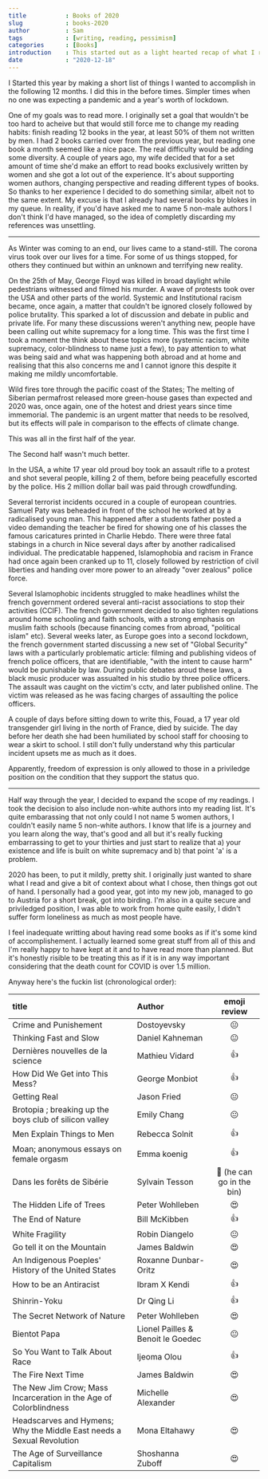 ```yaml
---
title           : Books of 2020
slug            : books-2020
author          : Sam
tags            : [writing, reading, pessimism]
categories      : [Books]
introduction    : This started out as a light hearted recap of what I read and quickly devolved into a bit of a train wreck. Sorry.
date            : "2020-12-18"
---
```


I Started this year by making a short list of things I wanted to accomplish in the following 12 months. I did this in the before times. Simpler times when no one was expecting a pandemic and a year's worth of lockdown. 

One of my goals was to read more. I originally set a goal that wouldn't be too hard to acheive but that would still force me to change my reading habits: finish reading 12 books in the year, at least 50% of them not written by men. I had 2 books carried over from the previous year, but reading one book a month seemed like a nice pace. The real difficulty would be adding some diversity. A couple of years ago, my wife decided that for a set amount of time she'd make an effort to read books exclusively written by women and she got a lot out of the experience. It's about supporting women authors, changing perspective and reading different types of books. So thanks to her experience I decided to do something similar, albeit not to the same extent. My excuse is that I already had several books by blokes in my queue. In reality, if you'd have asked me to name 5 non-male authors I don't think I'd have managed, so the idea of completly discarding my references was unsettling.

---

As Winter was coming to an end, our lives came to a stand-still. The corona virus took over our lives for a time. For some of us things stopped, for others they continued but within an unknown and terrifying new reality.

On the 25th of May, George Floyd was killed in broad daylight while pedestrians witnessed and filmed his murder. A wave of protests took over the USA and other parts of the world. Systemic and Institutional racism became, once again, a matter that couldn't be ignored closely followed by police brutality. This sparked a lot of discussion and debate in public and private life. For many these discussions weren't anything new, people have been calling out white supremacy for a long time. This was the first time I took a moment the think about these topics more (systemic racism, white supremacy, color-blindness to name just a few), to pay attention to what was being said and what was happening both abroad and at home and realising that this also concerns me and I cannot ignore this despite it making me mildly uncomfortable.

Wild fires tore through the pacific coast of the States; The melting of Siberian permafrost released more green-house gases than expected and 2020 was, once again, one of the hotest and driest years since time immemorial. The pandemic is an urgent matter that needs to be resolved, but its effects will pale in comparison to the effects of climate change.

This was all in the first half of the year.

The Second half wasn't much better.

In the USA, a white 17 year old proud boy took an assault rifle to a protest and shot several people, killing 2 of them, before being peacefully escorted by the police. His 2 million dollar bail was paid through crowdfunding.

Several terrorist incidents occured in a couple of european countries. Samuel Paty was beheaded in front of the school he worked at by a radicalised young man. This happened after a students father posted a video demanding the teacher be fired for showing one of his classes the famous caricatures printed in Charlie Hebdo. There were three fatal stabings in a church in Nice several days after by another radicalised individual. The predicatable happened, Islamophobia and racism in France had once again been cranked up to 11, closely followed by restriction of civil liberties and handing over more power to an already "over zealous" police force.

Several Islamophobic incidents struggled to make headlines whilst the french government ordered several anti-racist associations to stop their activities (CCIF). The french government decided to also tighten regulations around home schooling and faith schools, with a strong emphasis on muslim faith schools (because financing comes from abroad, "political islam" etc). Several weeks later, as Europe goes into a second lockdown, the french government started discussing a new set of "Global Security" laws with a particularly problematic article: filming and publishing videos of french police officers, that are identifiable, "with the intent to cause harm" would be punishable by law. During public debates aroud these laws, a black music producer was assualted in his studio by three police officers. The assault was caught on the victim's cctv, and later published online. The victim was released as he was facing charges of assaulting the police officers.  

A couple of days before sitting down to write this, Fouad, a 17 year old transgender girl living in the north of France, died by suicide. The day before her death she had been humiliated by school staff for choosing to wear a skirt to school. I still don't fully understand why this particular incident upsets me as much as it does.

Apparently, freedom of expression is only allowed to those in a priviledge position on the condition that they support the status quo.

---

Half way through the year, I decided to expand the scope of my readings. I took the decision to also include non-white authors into my reading list. It's quite embarassing that not only could I not name 5 women authors, I couldn't easily name 5 non-white authors. I know that life is a journey and you learn along the way, that's good and all but it's really fucking embarrassing to get to your thirties and just start to realize that a) your existence and life is built on white supremacy and b) that point 'a' is a problem.

2020 has been, to put it mildly, pretty shit. I originally just wanted to share what I read and give a bit of context about what I chose, then things got out of hand. I personally had a good year, got into my new job, managed to go to Austria for a short break, got into birding. I'm also in a quite secure and priviledged position, I was able to work from home quite easily, I didn't suffer form loneliness as much as most people have.

I feel inadequate writting about having read some books as if it's some kind of accomplishement. I actually learned some great stuff from all of this and I'm really happy to have kept at it and to have read more than planned. But it's honestly risible to be treating this as if it is in any way important considering that the death count for COVID is over 1.5 million.

Anyway here's the fuckin list (chronological order):

|title   |Author   |emoji review   
|:---  |:---   |:---:   |
|Crime and Punishement | Dostoyevsky| 😐|
|Thinking Fast and Slow | Daniel Kahneman| 😐|
|Dernières nouvelles de la science | Mathieu Vidard|👍|
|How Did We Get into This Mess? | George Monbiot| 👍|
|Getting Real | Jason Fried| 😐|
|Brotopia ; breaking up the boys club of silicon valley | Emily Chang| 😐|
|Men Explain Things to Men | Rebecca Solnit| 👍|
|Moan; anonymous essays on female orgasm | Emma koenig| 👍|
|Dans les forêts de Sibérie | Sylvain Tesson|🙁 (he can go in the bin)|
|The Hidden Life of Trees | Peter Wohlleben|😍|
|The End of Nature | Bill McKibben| 👍|
|White Fragility | Robin Diangelo| 😐|
|Go tell it on the Mountain | James Baldwin| 😍|
|An Indigenous Poeples' History of the United States | Roxanne Dunbar-Oritz| 😍|
|How to be an Antiracist | Ibram X Kendi| 👍|
|Shinrin-Yoku | Dr Qing Li|👍
|The Secret Network of Nature | Peter Wohlleben |😍|
|Bientot Papa | Lionel Pailles & Benoit le Goedec| 😐|
|So You Want to Talk About Race | Ijeoma Olou| 👍|
|The Fire Next Time | James Baldwin| 😍|
|The New Jim Crow; Mass Incarceration in the Age of Colorblindness | Michelle Alexander| 😍|
|Headscarves and Hymens; Why the Middle East needs a Sexual Revolution | Mona Eltahawy| 😍|
|The Age of Surveillance Capitalism | Shoshanna Zuboff| 😍 |